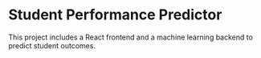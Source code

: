 # Student Performance Predictor

This project includes a React frontend and a machine learning backend to predict student outcomes.
